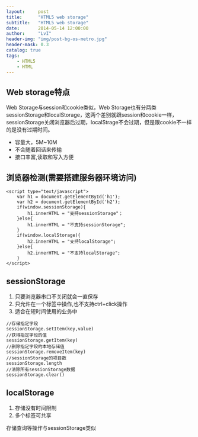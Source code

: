 ```yaml
---
layout:     post
title:      "HTML5 web storage"
subtitle:   "HTML5 web storage"
date:       2014-05-14 12:00:00
author:     "LvI"
header-img: "img/post-bg-os-metro.jpg"
header-mask: 0.3
catalog: true
tags:
    - HTML5
    - HTML
---
```


## Web storage特点

Web Storage与session和cookie类似，Web Storage也有分两类sessionStorage和localStorage，这两个差别就跟session和cookie一样，sessionStorage关闭浏览器后过期，localStrage不会过期，但是跟cookie不一样的是没有过期时间。

- 容量大，5M~10M
- 不会随着回话来传输
- 接口丰富,读取和写入方便

## 浏览器检测(需要搭建服务器环境访问)

```
<script type="text/javascript">
	var h1 = document.getElementById('h1');
	var h2 = document.getElementById('h2');
	if(window.sessionStorage){
		h1.innerHTML = "支持sessionStorage"；
	}else{
		h1.innerHTML = "不支持sessionStorage";
	}
	if(window.localStorage){
		h2.innerHTML = "支持localStorage";
	}else{
		h2.innerHTML = "不支持localStorage";
	}
</script>
```

## sessionStorage

1. 只要浏览器串口不关闭就会一直保存
2. 只允许在一个标签中操作,也不支持ctrl+click操作
3. 适合在短时间使用的业务中

```
//存储指定字段
sessionStorage.setItem(key,value)
//获得指定字段的值
sessionStorage.getItem(key)
//删除指定字段的本地存储值
sessionStorage.removeItem(key)
//sessionStorage的项目数
sessionStorage.length 
//清除所有sessionStorage数据
sessionStorage.clear()
```

## localStorage

1. 存储没有时间限制
2. 多个标签可共享

存储查询等操作与sessionStorage类似


